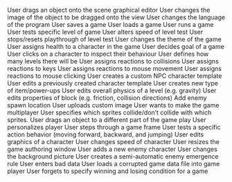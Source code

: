User drags an object onto the scene graphical editor
User changes the image of the object to be dragged onto the view
User changes the language of the program
User saves a game
User loads a game
User runs a game
User tests specific level of game
User alters speed of level test
User stops/resets playthrough of level test
User changes the theme of the game
User assigns health to a character in the game
User decides goal of a game
User clicks on a character to inspect their behaviour
User defines how many levels there will be
User assigns reactions to collisions
User assigns reactions to keys
User assigns reactions to mouse movement
User assigns reactions to mouse clicking
User creates a custom NPC character template
User edits a previously created character template
User creates new type of item/power-ups
User edits overall physics of a level (e.g. gravity)
User edits properties of block (e.g. friction, collision directions)
Add enemy spawn location
User uploads custom image
User wants to make the game multiplayer
User specifies which sprites collide/don’t collide with which sprites.
User drags an object to a different part of the game play 
User personalizes player
User steps through a game frame
User tests a specific action behavior (moving forward, backward, and jumping)
User edits graphics of a character
User changes speed of character
User resizes the game authoring window
User adds a new enemy character
User changes the background picture
User creates a semi-automatic enemy emergence rule
User enters bad data
User loads a corrupted game data file into game player
User forgets to specify winning and losing condition for a game
